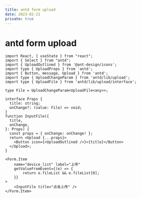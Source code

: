 ```yaml
---
title: antd form upload
date: 2023-02-21
private: true
---
```

# antd form upload

    import React, { useState } from "react";
    import { Select } from "antd";
    import { UploadOutlined } from '@ant-design/icons';
    import type { UploadProps } from 'antd';
    import { Button, message, Upload } from 'antd';
    import type { UploadChangeParam } from 'antd/lib/upload';
    import type { UploadFile } from 'antd/lib/upload/interface';
    
    type File = UploadChangeParam<UploadFile<any>>;
    
    interface Props {
      title: string;
      onChange?: (value: File) => void;
    }
    function InputFile({
      title,
      onChange,
    }: Props) {
      const props = { onChange: onChange! };
      return <Upload {...props}>
        <Button icon={<UploadOutlined />}>{title}</Button>
      </Upload>;
    }

    <Form.Item 
        name="device_list" label="上传" 
        getValueFromEvent={(e) => {
            return e.fileList && e.fileList[0];
        }}
    >
        <InputFile title="点击上传" />
    </Form.Item>
